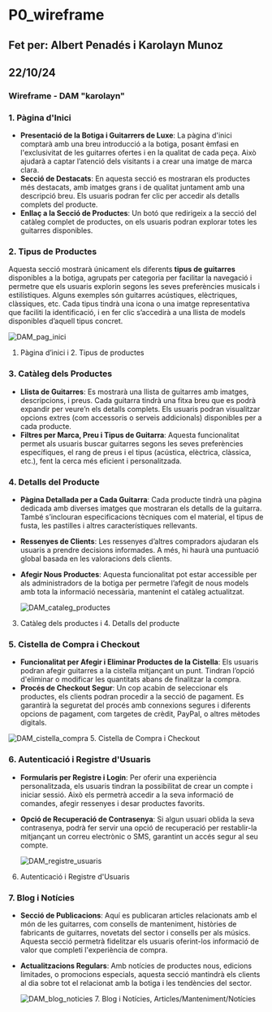 # P0_wireframe
## Fet per: Albert Penadés i Karolayn Munoz
## 22/10/24

### Wireframe - DAM "karolayn"
### 1. **Pàgina d'Inici**

- **Presentació de la Botiga i Guitarrers de Luxe**: La pàgina d'inici comptarà amb una breu introducció a la botiga, posant èmfasi en l'exclusivitat de les guitarres ofertes i en la qualitat de cada peça. Això ajudarà a captar l’atenció dels visitants i a crear una imatge de marca clara.
- **Secció de Destacats**: En aquesta secció es mostraran els productes més destacats, amb imatges grans i de qualitat juntament amb una descripció breu. Els usuaris podran fer clic per accedir als detalls complets del producte.
- **Enllaç a la Secció de Productes**: Un botó que redirigeix a la secció del catàleg complet de productes, on els usuaris podran explorar totes les guitarres disponibles.

### 2. **Tipus de Productes**

Aquesta secció mostrarà únicament els diferents **tipus de guitarres** disponibles a la botiga, agrupats per categoria per facilitar la navegació i permetre que els usuaris explorin segons les seves preferències musicals i estilístiques. Alguns exemples són guitarres acústiques, elèctriques, clàssiques, etc. Cada tipus tindrà una icona o una imatge representativa que faciliti la identificació, i en fer clic s’accedirà a una llista de models disponibles d’aquell tipus concret.

  ![DAM_pag_inici](https://github.com/user-attachments/assets/8de7d7be-6486-4a4c-a584-b7ad3ffef293)
  1. Pàgina d’inici i 2. Tipus de productes

### 3. **Catàleg dels Productes**

- **Llista de Guitarres**: Es mostrarà una llista de guitarres amb imatges, descripcions, i preus. Cada guitarra tindrà una fitxa breu que es podrà expandir per veure’n els detalls complets. Els usuaris podran visualitzar opcions extres (com accessoris o serveis addicionals) disponibles per a cada producte.
- **Filtres per Marca, Preu i Tipus de Guitarra**: Aquesta funcionalitat permet als usuaris buscar guitarres segons les seves preferències específiques,  el rang de preus i el tipus (acústica, elèctrica, clàssica, etc.), fent la cerca més eficient i personalitzada.

### 4. **Detalls del Producte**

- **Pàgina Detallada per a Cada Guitarra**: Cada producte tindrà una pàgina dedicada amb diverses imatges que mostraran els detalls de la guitarra. També s’inclouran especificacions tècniques com el material, el tipus de fusta, les pastilles i altres característiques rellevants.
- **Ressenyes de Clients**: Les ressenyes d’altres compradors ajudaran els usuaris a prendre decisions informades. A més, hi haurà una puntuació global basada en les valoracions dels clients.
- **Afegir Nous Productes**: Aquesta funcionalitat pot estar accessible per als administradors de la botiga per permetre l’afegit de nous models amb tota la informació necessària, mantenint el catàleg actualitzat.

  ![DAM_cataleg_productes](https://github.com/user-attachments/assets/6e9896e9-52a1-4315-9283-dff438f7f3ed)
3. Catàleg dels productes i 4. Detalls del producte

### 5. **Cistella de Compra i Checkout**

- **Funcionalitat per Afegir i Eliminar Productes de la Cistella**: Els usuaris podran afegir guitarres a la cistella mitjançant un punt. Tindran l’opció d'eliminar o modificar les quantitats abans de finalitzar la compra.
- **Procés de Checkout Segur**: Un cop acabin de seleccionar els productes, els clients podran procedir a la secció de pagament. Es garantirà la seguretat del procés amb connexions segures i diferents opcions de pagament, com targetes de crèdit, PayPal, o altres mètodes digitals.
  
![DAM_cistella_compra](https://github.com/user-attachments/assets/86a418a9-2ca0-4065-a1aa-e0ea51c103bf)
5. Cistella de Compra i Checkout

### 6. **Autenticació i Registre d'Usuaris**

- **Formularis per Registre i Login**: Per oferir una experiència personalitzada, els usuaris tindran la possibilitat de crear un compte i iniciar sessió. Això els permetrà accedir a la seva informació de comandes, afegir ressenyes i desar productes favorits.
- **Opció de Recuperació de Contrasenya**: Si algun usuari oblida la seva contrasenya, podrà fer servir una opció de recuperació per restablir-la mitjançant un correu electrònic o SMS, garantint un accés segur al seu compte.

  ![DAM_registre_usuaris](https://github.com/user-attachments/assets/c2130334-7d81-4d7e-9b5b-1c16c3fceb9d)
6. Autenticació i Registre d'Usuaris

### 7. **Blog i Notícies**

- **Secció de Publicacions**: Aquí es publicaran articles relacionats amb el món de les guitarres, com consells de manteniment, històries de fabricants de guitarres, novetats del sector i consells per als músics. Aquesta secció permetrà fidelitzar els usuaris oferint-los informació de valor que completi l'experiència de compra.
- **Actualitzacions Regulars**: Amb notícies de productes nous, edicions limitades, o promocions especials, aquesta secció mantindrà els clients al dia sobre tot el relacionat amb la botiga i les tendències del sector.

  ![DAM_blog_noticies](https://github.com/user-attachments/assets/5e4d2f02-cc3f-470b-8d1c-4eb13d3f9fef)
  7. Blog i Notícies, Articles/Manteniment/Notícies
